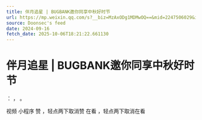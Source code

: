 ```yaml
---
title: 伴月追星 | BUGBANK邀你同享中秋好时节
url: https://mp.weixin.qq.com/s?__biz=MzAxODg1MDMwOQ==&mid=2247506029&idx=1&sn=42cb545ec65d2e36a63fb5d89b45b8fe
source: Doonsec's feed
date: 2024-09-16
fetch_date: 2025-10-06T18:21:22.661130
---
```


# 伴月追星 | BUGBANK邀你同享中秋好时节

：
，
。

视频
小程序
赞
，轻点两下取消赞
在看
，轻点两下取消在看